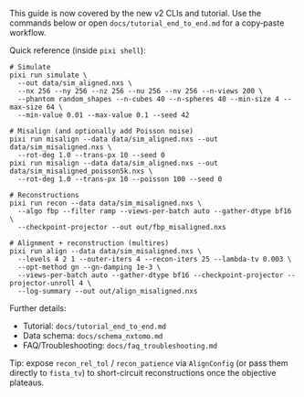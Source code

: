 This guide is now covered by the new v2 CLIs and tutorial. Use the commands below or open `docs/tutorial_end_to_end.md` for a copy‑paste workflow.

Quick reference (inside `pixi shell`):

```
# Simulate
pixi run simulate \
  --out data/sim_aligned.nxs \
  --nx 256 --ny 256 --nz 256 --nu 256 --nv 256 --n-views 200 \
  --phantom random_shapes --n-cubes 40 --n-spheres 40 --min-size 4 --max-size 64 \
  --min-value 0.01 --max-value 0.1 --seed 42

# Misalign (and optionally add Poisson noise)
pixi run misalign --data data/sim_aligned.nxs --out data/sim_misaligned.nxs \
  --rot-deg 1.0 --trans-px 10 --seed 0
pixi run misalign --data data/sim_aligned.nxs --out data/sim_misaligned_poisson5k.nxs \
  --rot-deg 1.0 --trans-px 10 --poisson 100 --seed 0

# Reconstructions
pixi run recon --data data/sim_misaligned.nxs \
  --algo fbp --filter ramp --views-per-batch auto --gather-dtype bf16 \
  --checkpoint-projector --out out/fbp_misaligned.nxs

# Alignment + reconstruction (multires)
pixi run align --data data/sim_misaligned.nxs \
  --levels 4 2 1 --outer-iters 4 --recon-iters 25 --lambda-tv 0.003 \
  --opt-method gn --gn-damping 1e-3 \
  --views-per-batch auto --gather-dtype bf16 --checkpoint-projector --projector-unroll 4 \
  --log-summary --out out/align_misaligned.nxs
```

Further details:
- Tutorial: `docs/tutorial_end_to_end.md`
- Data schema: `docs/schema_nxtomo.md`
- FAQ/Troubleshooting: `docs/faq_troubleshooting.md`

Tip: expose `recon_rel_tol` / `recon_patience` via `AlignConfig`
(or pass them directly to `fista_tv`) to short-circuit reconstructions once the objective plateaus.
